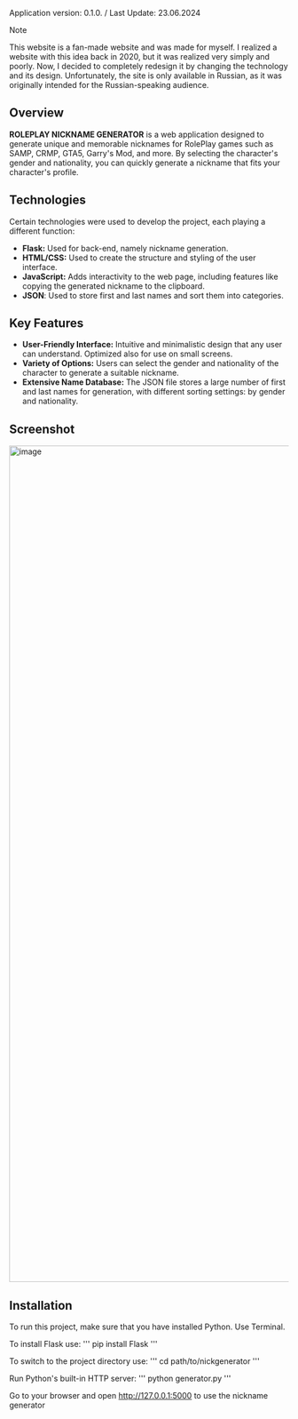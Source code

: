 Application version: 0.1.0. / Last Update: 23.06.2024

> [!NOTE]
> This website is a fan-made website and was made for myself. I realized a website with this idea back in 2020, but it was realized very simply and poorly. Now, I decided to completely redesign it by changing the technology and its design. Unfortunately, the site is only available in Russian, as it was originally intended for the Russian-speaking audience.

## Overview
**ROLEPLAY NICKNAME GENERATOR** is a web application designed to generate unique and memorable nicknames for RolePlay games such as SAMP, CRMP, GTA5, Garry's Mod, and more. By selecting the character's gender and nationality, you can quickly generate a nickname that fits your character's profile.


## Technologies
Certain technologies were used to develop the project, each playing a different function:

- **Flask:** Used for back-end, namely nickname generation.
- **HTML/CSS:** Used to create the structure and styling of the user interface.
- **JavaScript:** Adds interactivity to the web page, including features like copying the generated nickname to the clipboard.
- **JSON**: Used to store first and last names and sort them into categories.


## Key Features
- **User-Friendly Interface:** Intuitive and minimalistic design that any user can understand. Optimized also for use on small screens.
- **Variety of Options:** Users can select the gender and nationality of the character to generate a suitable nickname.
- **Extensive Name Database:** The JSON file stores a large number of first and last names for generation, with different sorting settings: by gender and nationality.


## Screenshot
<img width="1506" alt="image" src="https://github.com/juicebucket/nickgenerator/assets/92608350/2f5ff581-e18c-4f15-a44c-b991a9c1aff1">


## Installation
To run this project, make sure that you have installed Python. Use Terminal.

To install Flask use:
'''
pip install Flask
'''

To switch to the project directory use:
'''
cd path/to/nickgenerator
'''

Run Python's built-in HTTP server:
'''
python generator.py
'''

Go to your browser and open http://127.0.0.1:5000 to use the nickname generator

